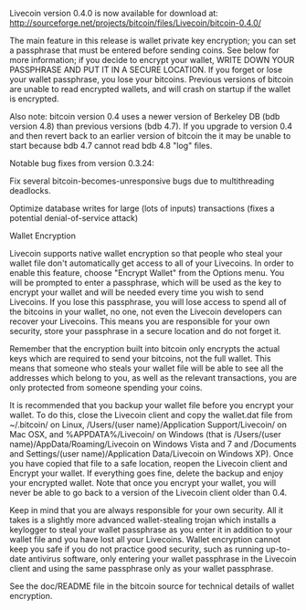 Livecoin version 0.4.0 is now available for download at:
http://sourceforge.net/projects/bitcoin/files/Livecoin/bitcoin-0.4.0/

The main feature in this release is wallet private key encryption;
you can set a passphrase that must be entered before sending coins.
See below for more information; if you decide to encrypt your wallet,
WRITE DOWN YOUR PASSPHRASE AND PUT IT IN A SECURE LOCATION. If you
forget or lose your wallet passphrase, you lose your bitcoins.
Previous versions of bitcoin are unable to read encrypted wallets,
and will crash on startup if the wallet is encrypted.

Also note: bitcoin version 0.4 uses a newer version of Berkeley DB
(bdb version 4.8) than previous versions (bdb 4.7). If you upgrade
to version 0.4 and then revert back to an earlier version of bitcoin
the it may be unable to start because bdb 4.7 cannot read bdb 4.8
"log" files.


Notable bug fixes from version 0.3.24:

Fix several bitcoin-becomes-unresponsive bugs due to multithreading
deadlocks.

Optimize database writes for large (lots of inputs) transactions
(fixes a potential denial-of-service attack)


Wallet Encryption

Livecoin supports native wallet encryption so that people who steal your
wallet file don't automatically get access to all of your Livecoins.
In order to enable this feature, choose "Encrypt Wallet" from the
Options menu.  You will be prompted to enter a passphrase, which
will be used as the key to encrypt your wallet and will be needed
every time you wish to send Livecoins.  If you lose this passphrase,
you will lose access to spend all of the bitcoins in your wallet,
no one, not even the Livecoin developers can recover your Livecoins.
This means you are responsible for your own security, store your
passphrase in a secure location and do not forget it.

Remember that the encryption built into bitcoin only encrypts the
actual keys which are required to send your bitcoins, not the full
wallet.  This means that someone who steals your wallet file will
be able to see all the addresses which belong to you, as well as the
relevant transactions, you are only protected from someone spending
your coins.

It is recommended that you backup your wallet file before you
encrypt your wallet.  To do this, close the Livecoin client and
copy the wallet.dat file from ~/.bitcoin/ on Linux, /Users/(user
name)/Application Support/Livecoin/ on Mac OSX, and %APPDATA%/Livecoin/
on Windows (that is /Users/(user name)/AppData/Roaming/Livecoin on
Windows Vista and 7 and /Documents and Settings/(user name)/Application
Data/Livecoin on Windows XP).  Once you have copied that file to a
safe location, reopen the Livecoin client and Encrypt your wallet.
If everything goes fine, delete the backup and enjoy your encrypted
wallet.  Note that once you encrypt your wallet, you will never be
able to go back to a version of the Livecoin client older than 0.4.

Keep in mind that you are always responsible for your own security.
All it takes is a slightly more advanced wallet-stealing trojan which
installs a keylogger to steal your wallet passphrase as you enter it
in addition to your wallet file and you have lost all your Livecoins.
Wallet encryption cannot keep you safe if you do not practice
good security, such as running up-to-date antivirus software, only
entering your wallet passphrase in the Livecoin client and using the
same passphrase only as your wallet passphrase.

See the doc/README file in the bitcoin source for technical details
of wallet encryption.

